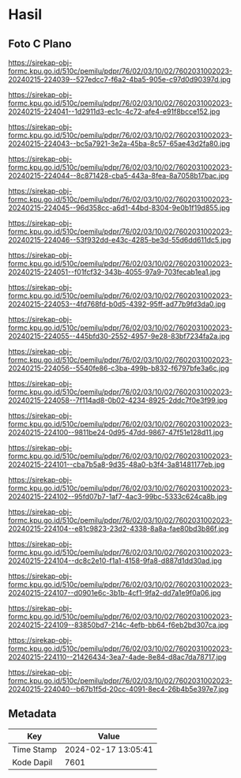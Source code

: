 # Hasil

## Foto C Plano

https://sirekap-obj-formc.kpu.go.id/510c/pemilu/pdpr/76/02/03/10/02/7602031002023-20240215-224039--527edcc7-f6a2-4ba5-905e-c97d0d90397d.jpg

https://sirekap-obj-formc.kpu.go.id/510c/pemilu/pdpr/76/02/03/10/02/7602031002023-20240215-224041--1d2911d3-ec1c-4c72-afe4-e91f8bcce152.jpg

https://sirekap-obj-formc.kpu.go.id/510c/pemilu/pdpr/76/02/03/10/02/7602031002023-20240215-224043--bc5a7921-3e2a-45ba-8c57-65ae43d2fa80.jpg

https://sirekap-obj-formc.kpu.go.id/510c/pemilu/pdpr/76/02/03/10/02/7602031002023-20240215-224044--8c871428-cba5-443a-8fea-8a7058b17bac.jpg

https://sirekap-obj-formc.kpu.go.id/510c/pemilu/pdpr/76/02/03/10/02/7602031002023-20240215-224045--96d358cc-a6d1-44bd-8304-9e0b1f19d855.jpg

https://sirekap-obj-formc.kpu.go.id/510c/pemilu/pdpr/76/02/03/10/02/7602031002023-20240215-224046--53f932dd-e43c-4285-be3d-55d6dd611dc5.jpg

https://sirekap-obj-formc.kpu.go.id/510c/pemilu/pdpr/76/02/03/10/02/7602031002023-20240215-224051--f01fcf32-343b-4055-97a9-703fecab1ea1.jpg

https://sirekap-obj-formc.kpu.go.id/510c/pemilu/pdpr/76/02/03/10/02/7602031002023-20240215-224053--4fd768fd-b0d5-4392-95ff-ad77b9fd3da0.jpg

https://sirekap-obj-formc.kpu.go.id/510c/pemilu/pdpr/76/02/03/10/02/7602031002023-20240215-224055--445bfd30-2552-4957-9e28-83bf7234fa2a.jpg

https://sirekap-obj-formc.kpu.go.id/510c/pemilu/pdpr/76/02/03/10/02/7602031002023-20240215-224056--5540fe86-c3ba-499b-b832-f6797bfe3a6c.jpg

https://sirekap-obj-formc.kpu.go.id/510c/pemilu/pdpr/76/02/03/10/02/7602031002023-20240215-224058--7f114ad8-0b02-4234-8925-2ddc7f0e3f99.jpg

https://sirekap-obj-formc.kpu.go.id/510c/pemilu/pdpr/76/02/03/10/02/7602031002023-20240215-224100--9811be24-0d95-47dd-9867-47f51e128d11.jpg

https://sirekap-obj-formc.kpu.go.id/510c/pemilu/pdpr/76/02/03/10/02/7602031002023-20240215-224101--cba7b5a8-9d35-48a0-b3f4-3a81481177eb.jpg

https://sirekap-obj-formc.kpu.go.id/510c/pemilu/pdpr/76/02/03/10/02/7602031002023-20240215-224102--95fd07b7-1af7-4ac3-99bc-5333c624ca8b.jpg

https://sirekap-obj-formc.kpu.go.id/510c/pemilu/pdpr/76/02/03/10/02/7602031002023-20240215-224104--e81c9823-23d2-4338-8a8a-fae80bd3b86f.jpg

https://sirekap-obj-formc.kpu.go.id/510c/pemilu/pdpr/76/02/03/10/02/7602031002023-20240215-224104--dc8c2e10-f1a1-4158-9fa8-d887d1dd30ad.jpg

https://sirekap-obj-formc.kpu.go.id/510c/pemilu/pdpr/76/02/03/10/02/7602031002023-20240215-224107--d0901e6c-3b1b-4cf1-9fa2-dd7a1e9f0a06.jpg

https://sirekap-obj-formc.kpu.go.id/510c/pemilu/pdpr/76/02/03/10/02/7602031002023-20240215-224109--83850bd7-214c-4efb-bb64-f6eb2bd307ca.jpg

https://sirekap-obj-formc.kpu.go.id/510c/pemilu/pdpr/76/02/03/10/02/7602031002023-20240215-224110--21426434-3ea7-4ade-8e84-d8ac7da78717.jpg

https://sirekap-obj-formc.kpu.go.id/510c/pemilu/pdpr/76/02/03/10/02/7602031002023-20240215-224040--b67b1f5d-20cc-4091-8ec4-26b4b5e397e7.jpg


## Metadata

| Key        | Value               |
| ---------- | ------------------- |
| Time Stamp | 2024-02-17 13:05:41 |
| Kode Dapil | 7601                |



